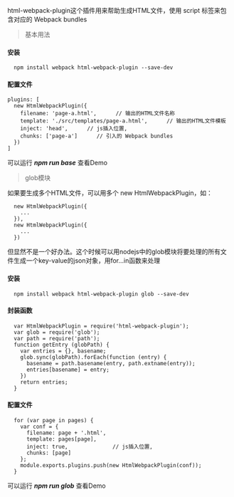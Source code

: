 html-webpack-plugin这个插件用来帮助生成HTML文件，使用 script 标签来包含对应的 Webpack bundles

> 基本用法

#### 安装
```
  npm install webpack html-webpack-plugin --save-dev
```
#### 配置文件
```
plugins: [
  new HtmlWebpackPlugin({
    filename: 'page-a.html',      // 输出的HTML文件名称
    template: './src/templates/page-a.html',      // 输出的HTML文件模板
    inject: 'head',      // js插入位置,
    chunks: ['page-a']      // 引入的 Webpack bundles
  })
]
```
可以运行 ***npm run base*** 查看Demo

> glob模块

如果要生成多个HTML文件，可以用多个 new HtmlWebpackPlugin，如：
```
  new HtmlWebpackPlugin({
    ...
  }),
  new HtmlWebpackPlugin({
    ...
  })
```
但显然不是一个好办法。这个时候可以用nodejs中的glob模块将要处理的所有文件生成一个key-value的json对象，用for...in函数来处理
#### 安装
```
  npm install webpack html-webpack-plugin glob --save-dev
```
#### 封装函数
```
  var HtmlWebpackPlugin = require('html-webpack-plugin');
  var glob = require('glob');
  var path = require('path');
  function getEntry (globPath) {
    var entries = {}, basename;
    glob.sync(globPath).forEach(function (entry) {
      basename = path.basename(entry, path.extname(entry));
      entries[basename] = entry;
    })
    return entries;
  }
```
#### 配置文件
```
  for (var page in pages) {
    var conf = {
      filename: page + '.html',
      template: pages[page],
      inject: true,              // js插入位置,
      chunks: [page]
    };
    module.exports.plugins.push(new HtmlWebpackPlugin(conf));
  }
```
可以运行 ***npm run glob*** 查看Demo
